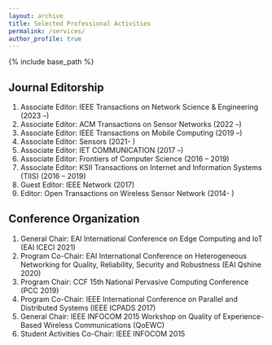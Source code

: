 ```yaml
---
layout: archive
title: Selected Professional Activities
permalink: /services/
author_profile: true
---
```


{% include base_path %}

## Journal Editorship

1.	Associate Editor: IEEE Transactions on Network Science & Engineering (2023 –)
2.	Associate Editor: ACM Transactions on Sensor Networks (2022 –)
3.	Associate Editor: IEEE Transactions on Mobile Computing (2019 –)
4.	Associate Editor: Sensors (2021- )
5.	Associate Editor: IET COMMUNICATION (2017 –)
6.	Associate Editor: Frontiers of Computer Science (2016 – 2019)
7.	Associate Editor: KSII Transactions on Internet and Information Systems (TIIS) (2016 – 2019)
8.	Guest Editor: IEEE Network (2017)
9.	Editor: Open Transactions on Wireless Sensor Network (2014- )

## Conference Organization

1.	General Chair: EAI International Conference on Edge Computing and IoT (EAI ICECI 2021)
2.	Program Co-Chair: EAI International Conference on Heterogeneous Networking for Quality, Reliability, Security and Robustness (EAI Qshine 2020)
3.	Program Chair: CCF 15th National Pervasive Computing Conference (PCC 2019)
4.	Program Co-Chair: IEEE International Conference on Parallel and Distributed Systems (IEEE ICPADS 2017)
5.	General Chair: IEEE INFOCOM 2015 Workshop on Quality of Experience-Based Wireless Communications (QoEWC)
6.	Student Activities Co-Chair: IEEE INFOCOM 2015
